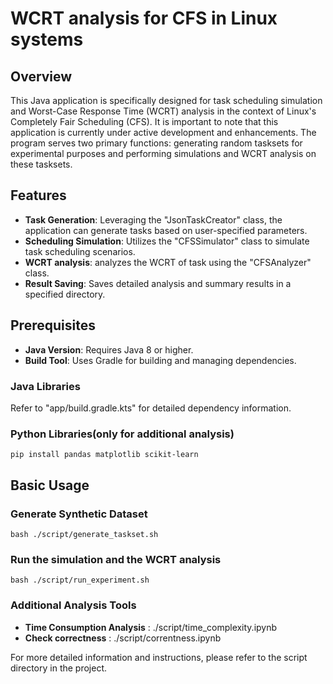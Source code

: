 # WCRT analysis for CFS in Linux systems

## Overview

This Java application is specifically designed for task scheduling simulation and Worst-Case Response Time (WCRT) analysis in the context of Linux's Completely Fair Scheduling (CFS). It is important to note that this application is currently under active development and enhancements. The program serves two primary functions: generating random tasksets for experimental purposes and performing simulations and WCRT analysis on these tasksets.

## Features

* **Task Generation**:  Leveraging the "JsonTaskCreator" class, the application can generate tasks based on user-specified parameters.
* **Scheduling Simulation**: Utilizes the "CFSSimulator" class to simulate task scheduling scenarios.
* **WCRT analysis**: analyzes the WCRT of task using the "CFSAnalyzer" class.
* **Result Saving**: Saves detailed analysis and summary results in a specified directory.

## Prerequisites

* **Java Version**: Requires Java 8 or higher.
* **Build Tool**: Uses Gradle for building and managing dependencies.

### Java Libraries

Refer to "app/build.gradle.kts" for detailed dependency information.

### Python Libraries(only for additional analysis)

    pip install pandas matplotlib scikit-learn

## Basic Usage

### Generate Synthetic Dataset

    bash ./script/generate_taskset.sh

### Run the simulation and the WCRT analysis

    bash ./script/run_experiment.sh

### Additional Analysis Tools

* **Time Consumption Analysis** : ./script/time_complexity.ipynb
* **Check correctness** : ./script/correntness.ipynb

For more detailed information and instructions, please refer to the script directory in the project.